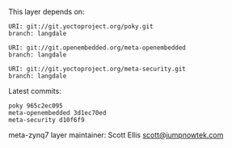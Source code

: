 This layer depends on:

    URI: git://git.yoctoproject.org/poky.git
    branch: langdale

    URI: git://git.openembedded.org/meta-openembedded
    branch: langdale

    URI: git://git.yoctoproject.org/meta-security.git
    branch: langdale

Latest commits:

    poky 965c2ec095
    meta-openembedded 3d1ec70ed
    meta-security d10f6f9

meta-zynq7 layer maintainer: Scott Ellis <scott@jumpnowtek.com>
